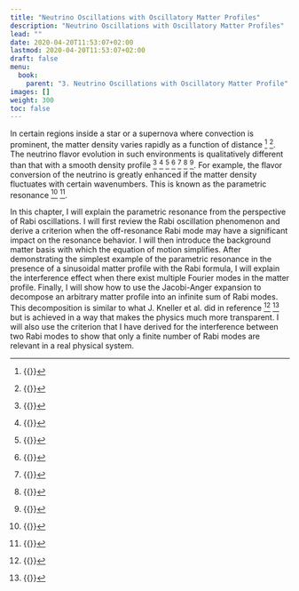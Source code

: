```yaml
---
title: "Neutrino Oscillations with Oscillatory Matter Profiles"
description: "Neutrino Oscillations with Oscillatory Matter Profiles"
lead: ""
date: 2020-04-20T11:53:07+02:00
lastmod: 2020-04-20T11:53:07+02:00
draft: false
menu:
  book:
    parent: "3. Neutrino Oscillations with Oscillatory Matter Profile"
images: []
weight: 300
toc: false
---
```


In certain regions inside a star or a supernova where convection is prominent, the matter density varies rapidly as a function of distance [^Muller2015] [^Couch2015]. The neutrino flavor evolution in such environments is qualitatively different than that with a smooth density profile [^Krastev1989] [^Loreti1994] [^Akhmedov2000] [^Friedland2006] [^Kneller2010] [^Kneller2013] [^Patton2014]. For example, the flavor conversion of the neutrino is greatly enhanced if the matter density fluctuates with certain wavenumbers. This is known as the parametric resonance [^Krastev1989] [^Akhmedov1999].

In this chapter, I will explain the parametric resonance from the perspective of Rabi oscillations. I will first review the Rabi oscillation phenomenon and derive a criterion when the off-resonance Rabi mode may have a significant impact on the resonance behavior. I will then introduce the background matter basis with which the equation of motion simplifies. After demonstrating the simplest example of the parametric resonance in the presence of a sinusoidal matter profile with the Rabi formula, I will explain the interference effect when there exist multiple Fourier modes in the matter profile. Finally, I will show how to use the Jacobi-Anger expansion to decompose an arbitrary matter profile into an infinite sum of Rabi modes. This decomposition is similar to what J. Kneller et al. did in reference [^Kneller2013] [^Patton2014] but is achieved in a way that makes the physics much more transparent. I will also use the criterion that I have derived for the interference between two Rabi modes to show that only a finite number of Rabi modes are relevant in a real physical system.


[^Muller2015]: {{<ref key="Muller2015">}}
[^Couch2015]:  {{<ref key="Couch2015">}}
[^Krastev1989]: {{<ref key="Krastev1989">}}
[^Loreti1994]: {{<ref key="Loreti1994">}}
[^Akhmedov2000]: {{<ref key="Akhmedov2000">}}
[^Friedland2006]: {{<ref key="Friedland2006">}}
[^Kneller2010]: {{<ref key="Kneller2010">}}
[^Kneller2013]: {{<ref key="Kneller2013">}}
[^Patton2014]: {{<ref key="Patton2014">}}
[^Krastev1989]: {{<ref key="Krastev1989">}}
[^Akhmedov1999]: {{<ref key="Akhmedov1999">}}
[^Kneller2013]: {{<ref key="Kneller2013">}}
[^Patton2014]: {{<ref key="Patton2014">}}